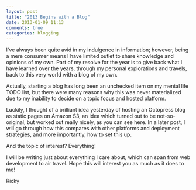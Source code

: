 ```yaml
---
layout: post
title: "2013 Begins with a Blog"
date: 2013-01-09 11:13
comments: true
categories: blogging
---
```


I've always been quite avid in my indulgence in information; however, being a mere consumer means I have limited outlet to share knowledge and opinions of my own. Part of my resolve for the year is to give back what I have learned over the years, through my personal explorations and travels, back to this very world with a blog of my own.

Actually, starting a blog has long been an unchecked item on my mental life TODO list, but there were many reasons why this was never materialized due to my inability to decide on a topic focus and hosted platform.

Luckily, I thought of a brilliant idea yesterday of hosting an Octopress blog as static pages on Amazon S3, an idea which turned out to be not-so-original, but worked out really nicely, as you can see here. In a later post, I will go through how this compares with other platforms and deployment strategies, and more importantly, how to set this up.

And the topic of interest? Everything!

I will be writing just about everything I care about, which can span from web development to air travel. Hope this will interest you as much as it does to me!

Ricky